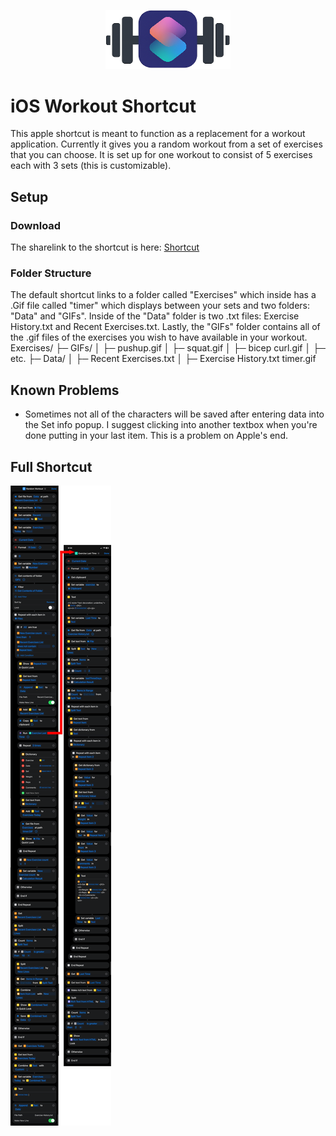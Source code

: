 <p align="center">
  <img src="./assets/Workout Shortcut Logo.png" alt="iOS Workout Shortcut" width="200"/>
</p>

<h1>iOS Workout Shortcut</h1>
  This apple shortcut is meant to function as a replacement for a workout application. Currently it gives you a random workout from a set of exercises that you can choose. It is set up for one workout to consist of 5 exercises each with 3 sets (this is customizable).

<h2>Setup</h2>
  <h3>Download</h3>
    The sharelink to the shortcut is here: <a href="https://www.icloud.com/shortcuts/ffbeaed5c5114ed1b9fbd04713948a48" target="_blank">Shortcut</a>
  <h3>Folder Structure</h3>
    The default shortcut links to a folder called "Exercises" which inside has a .Gif file called "timer" which displays between your sets and two folders: "Data" and "GIFs".     Inside of the "Data" folder is two .txt files: Exercise History.txt and Recent Exercises.txt. Lastly, the "GIFs" folder contains all of the .gif files of the exercises you wish to have available in your workout.
    Exercises/
    ├─ GIFs/
    │  ├─ pushup.gif
    │  ├─ squat.gif
    │  ├─ bicep curl.gif
    │  ├─ etc.
    ├─ Data/
    │  ├─ Recent Exercises.txt
    │  ├─ Exercise History.txt
    timer.gif

<h2>Known Problems</h2>
  <ul>
      <li>Sometimes not all of the characters will be saved after entering data into the Set info popup. I suggest clicking into another textbox when you're done putting in your last item. This is a problem on Apple's end.</li>
  </ul> 

<h2>Full Shortcut</h2>
  <img src="./assets/Full Shortcut.png" alt="Full Shortcut"/>

